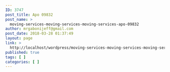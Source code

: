 ```yaml
---
ID: 3747
post_title: Apo 09832
post_name: >
  moving-services-moving-services-moving-services-apo-09832
author: mrgabonijeff@gmail.com
post_date: 2018-03-28 01:37:49
layout: page
link: >
  http://localhost/wordpress/moving-services-moving-services-moving-services-apo-09832/
published: true
tags: [ ]
categories: [ ]
---
```


